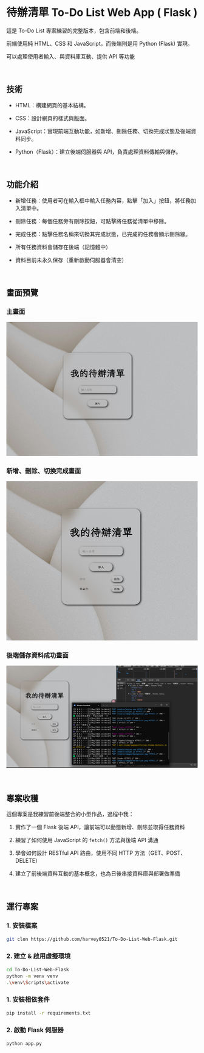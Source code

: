 # **待辦清單 To-Do List Web App ( Flask )**

這是 To-Do List 專案練習的完整版本，包含前端和後端。

前端使用純 HTML、CSS 和 JavaScript，而後端則是用 Python (Flask) 實現。

可以處理使用者輸入、與資料庫互動、提供 API 等功能

<br>

##  技術

-  HTML：構建網頁的基本結構。
  
-  CSS：設計網頁的樣式與版面。
  
-  JavaScript：實現前端互動功能，如新增、刪除任務、切換完成狀態及後端資料同步。
  
-  Python（Flask）：建立後端伺服器與 API，負責處理資料傳輸與儲存。

<br>

##  功能介紹

-  新增任務：使用者可在輸入框中輸入任務內容，點擊「加入」按鈕，將任務加入清單中。
  
-  刪除任務：每個任務旁有刪除按鈕，可點擊將任務從清單中移除。
  
-  完成任務：點擊任務名稱來切換其完成狀態，已完成的任務會顯示刪除線。
  
-  所有任務資料會儲存在後端（記憶體中）
  
-  資料目前未永久保存（重新啟動伺服器會清空）

<br>

## 畫面預覽

### 主畫面
![主畫面](./images/main.png)

### 新增、刪除、切換完成畫面
![新增、刪除、切換完成畫面](./images/add.png)

### 後端儲存資料成功畫面
![後端儲存資料成功畫面](./images/prove.png)

<br>

##  專案收穫

這個專案是我練習前後端整合的小型作品，過程中我：

1. 實作了一個 Flask 後端 API，讓前端可以動態新增、刪除並取得任務資料
  
2. 練習了如何使用 JavaScript 的 `fetch()` 方法與後端 API 溝通
  
3. 學會如何設計 RESTful API 路由，使用不同 HTTP 方法（GET、POST、DELETE）
  
4. 建立了前後端資料互動的基本概念，也為日後串接資料庫與部署做準備

<br>

##  運行專案

### 1. 安裝檔案

```bash
git clon https://github.com/harvey0521/To-Do-List-Web-Flask.git
```

### 2. 建立 & 啟用虛擬環境

```bash
cd To-Do-List-Web-Flask
python -m venv venv
.\venv\Scripts\activate
```

### 1. 安裝相依套件

```bash
pip install -r requirements.txt
```

### 2. 啟動 Flask 伺服器

```bash
python app.py
```
